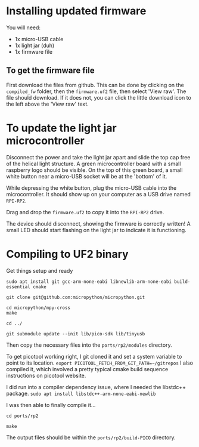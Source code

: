 
# Installing updated firmware

You will need:
- 1x micro-USB cable
- 1x light jar (duh)
- 1x firmware file

## To get the firmware file

First download the files from github. This can be done by clicking on the `compiled_fw` folder, then the `firmware.uf2` file, then select 'View raw'. The file should download. If it does not, you can click the little download icon to the left above the 'View raw' text.

# To update the light jar microcontroller

Disconnect the power and take the light jar apart and slide the top cap free of the helical light structure. A green microcontroller board with a small raspberry logo should be visible. On the top of this green board, a small white button near a micro-USB socket will be at the 'bottom' of it. 

While depressing the white button, plug the micro-USB cable into the microcontroller. It should show up on your computer as a USB drive named `RPI-RP2`.

Drag and drop the `firmware.uf2` to copy it into the `RPI-RP2` drive.

The device should disconnect, showing the firmware is correctly written! A small LED should start flashing on the light jar to indicate it is functioning.

# Compiling to UF2 binary
Get things setup and ready
```
sudo apt install git gcc-arm-none-eabi libnewlib-arm-none-eabi build-essential cmake

git clone git@github.com:micropython/micropython.git

cd micropython/mpy-cross
make

cd ../

git submodule update --init lib/pico-sdk lib/tinyusb
```
Then copy the necessary files into the `ports/rp2/modules` directory. 

To get picotool working right, I git cloned it and set a system variable to point to its location.
`export PICOTOOL_FETCH_FROM_GIT_PATH=~/gitrepos`
I also compiled it, which involved a pretty typical cmake build sequence instructions on picotool website.

I did run into a compiler dependency issue, where I needed the libstdc++ package.
`sudo apt install libstdc++-arm-none-eabi-newlib`

I was then able to finally compile it...
```
cd ports/rp2

make
```
The output files should be within the `ports/rp2/build-PICO` directory.
